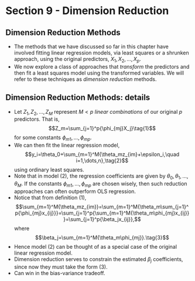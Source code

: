 # Section 9 - Dimension Reduction
## Dimension Reduction Methods
* The methods that we have discussed so far in this chapter have involved fitting linear regression models, via least squares or a shrunken approach, using the original predictors, $X_1,X_2,\dots,X_p.$
* We now explore a class of approaches that _transform_ the predictors and then fit a least squares model using the transformed variables. We will refer to these techniques as _dimension reduction_ methods.
## Dimension Reduction Methods: details
* Let $Z_1,Z_2,\dots,Z_M$ represent $M<p$ _linear combinations_ of our original $p$ predictors. That is,
$$Z_m=\sum_{j=1}^p{\phi_{mj}X_j}\tag{1}$$
for some constants $\phi_{m1},\dots,\phi_{mp}.$
* We can then fit the linear regression model,
$$y_i=\theta_0+\sum_{m=1}^M{\theta_mz_{im}+\epsilon_i,\quad i=1,\dots,n},\tag{2}$$
using ordinary least squares.
* Note that in model $(2),$ the regression coefficients are given by $\theta_0,\theta_1,\dots,\theta_M.$ If the constants $\phi_{m1},\dots,\phi_{mp}$ are chosen wisely, then such reduction approaches can often outperform OLS regression.
* Notice that from definition $(1),$
$$\sum_{m=1}^M{\theta_mz_{im}}=\sum_{m=1}^M{\theta_m\sum_{j=1}^p{\phi_{mj}x_{ij}}}=\sum_{j=1}^p{\sum_{m=1}^M{\theta_m\phi_{mj}x_{ij}}}=\sum_{j=1}^p{\beta_jx_{ij}},$$
where
$$\beta_j=\sum_{m=1}^M{\theta_m\phi_{mj}}.\tag{3}$$
* Hence model $(2)$ can be thought of as a special case of the original linear regression model.
* Dimension reduction serves to constrain the estimated $\beta_j$ coefficients, since now they must take the form $(3).$
* Can win in the bias-variance tradeoff.